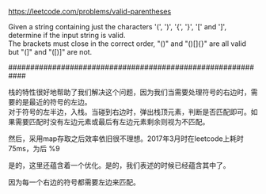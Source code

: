 https://leetcode.com/problems/valid-parentheses

Given a string containing just the characters '(', ')', '{', '}', '[' and ']', determine if the input string is valid.  
The brackets must close in the correct order, "()" and "()[]{}" are all valid but "(]" and "([)]" are not.  

############################################################

栈的特性很好地帮助了我们解决这个问题，因为我们当需要处理符号的右边时，需要的是最近的符号的左边。  
对于符号的左半边，入栈。当碰到右边时，弹出栈顶元素，判断是否匹配即可。如果需要匹配时没有左边元素或最后有左边元素剩余则视为不匹配。  


然后，采用map存取之后效率依旧很不理想。2017年3月时在leetcode上耗时75ms，为后 %9  

是的，这里还蕴含着一个优化。是的，我们表述的时候已经蕴含其中了。  

因为每一个右边的符号都需要左边来匹配。  